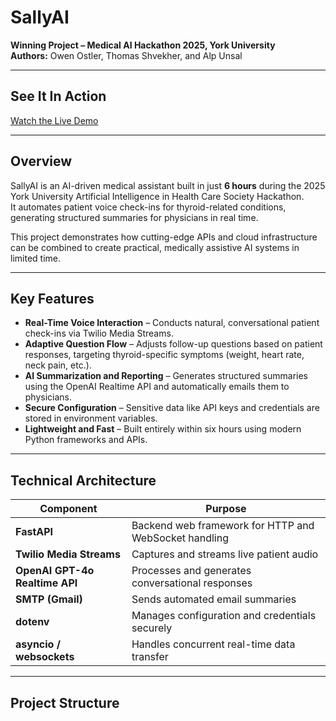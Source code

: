 # SallyAI

**Winning Project – Medical AI Hackathon 2025, York University**  
**Authors:** Owen Ostler, Thomas Shvekher, and Alp Unsal  

---

## See It In Action  
[Watch the Live Demo](https://www.loom.com/share/2d2c0a3c8157435d90771a2a54d9b075?sid=2885d0ff-8164-49ab-8859-f83a9c6341b6)

---

## Overview  

SallyAI is an AI-driven medical assistant built in just **6 hours** during the 2025 York University Artificial Intelligence in Health Care Society Hackathon.  
It automates patient voice check-ins for thyroid-related conditions, generating structured summaries for physicians in real time.  

This project demonstrates how cutting-edge APIs and cloud infrastructure can be combined to create practical, medically assistive AI systems in limited time.

---

## Key Features  

- **Real-Time Voice Interaction** – Conducts natural, conversational patient check-ins via Twilio Media Streams.  
- **Adaptive Question Flow** – Adjusts follow-up questions based on patient responses, targeting thyroid-specific symptoms (weight, heart rate, neck pain, etc.).  
- **AI Summarization and Reporting** – Generates structured summaries using the OpenAI Realtime API and automatically emails them to physicians.  
- **Secure Configuration** – Sensitive data like API keys and credentials are stored in environment variables.  
- **Lightweight and Fast** – Built entirely within six hours using modern Python frameworks and APIs.

---

## Technical Architecture  

| Component | Purpose |
|------------|----------|
| **FastAPI** | Backend web framework for HTTP and WebSocket handling |
| **Twilio Media Streams** | Captures and streams live patient audio |
| **OpenAI GPT-4o Realtime API** | Processes and generates conversational responses |
| **SMTP (Gmail)** | Sends automated email summaries |
| **dotenv** | Manages configuration and credentials securely |
| **asyncio / websockets** | Handles concurrent real-time data transfer |

---

## Project Structure  

